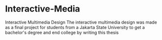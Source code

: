 # Interactive-Media
Interactive Multimedia Design
The interactive multimedia design was made as a final project for students from a Jakarta State University to get a bachelor's degree and end college by writing this thesis
